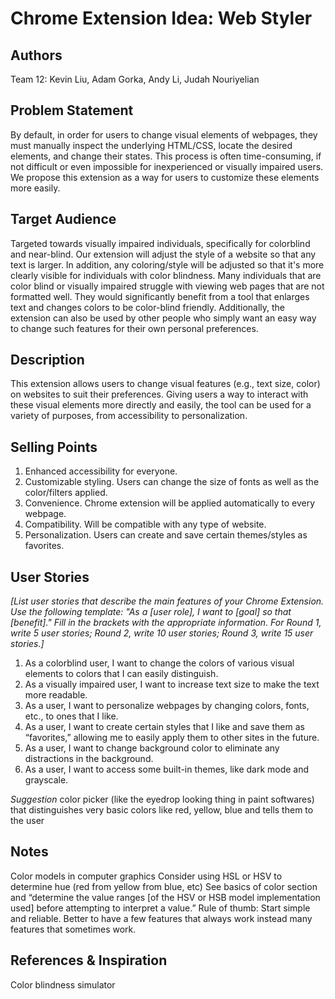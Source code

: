 # Chrome Extension Idea: Web Styler

## Authors

Team 12: Kevin Liu, Adam Gorka, Andy Li, Judah Nouriyelian

## Problem Statement

By default, in order for users to change visual elements of webpages, they must manually inspect the underlying HTML/CSS, locate the desired elements, and change their states. This process is often time-consuming, if not difficult or even impossible for inexperienced or visually impaired users. We propose this extension as a way for users to customize these elements more easily.

## Target Audience

Targeted towards visually impaired individuals, specifically for colorblind and near-blind. Our extension will adjust the style of a website so that any text is larger. In addition, any coloring/style will be adjusted so that it's more clearly visible for individuals with color blindness.
Many individuals that are color blind or visually impaired struggle with viewing web pages that are not formatted well. They would significantly benefit from a tool that enlarges text and changes colors to be color-blind friendly. 
Additionally, the extension can also be used by other people who simply want an easy way to change such features for their own personal preferences.

## Description

This extension allows users to change visual features (e.g., text size, color) on websites to suit their preferences. Giving users a way to interact with these visual elements more directly and easily, the tool can be used for a variety of purposes, from accessibility to personalization.

## Selling Points

1. Enhanced accessibility for everyone.
2. Customizable styling. Users can change the size of fonts as well as the color/filters applied.
3. Convenience. Chrome extension will be applied automatically to every webpage.
4. Compatibility. Will be compatible with any type of website.
5. Personalization. Users can create and save certain themes/styles as favorites.

## User Stories

_[List user stories that describe the main features of your Chrome Extension. Use the following template: "As a [user role], I want to [goal] so that [benefit]." Fill in the brackets with the appropriate information. For Round 1, write 5 user stories; Round 2, write 10 user stories; Round 3, write 15 user stories.]_
1. As a colorblind user, I want to change the colors of various visual elements to colors that I can easily distinguish.
2. As a visually impaired user, I want to increase text size to make the text more readable.
3. As a user, I want to personalize webpages by changing colors, fonts, etc., to ones that I like.
4. As a user, I want to create certain styles that I like and save them as “favorites,” allowing me to easily apply them to other sites in the future.
5. As a user, I want to change background color to eliminate any distractions in the background.
6. As a user, I want to access some built-in themes, like dark mode and grayscale.

*Suggestion* color picker (like the eyedrop looking thing in paint softwares) that distinguishes very basic colors like red, yellow, blue and tells them to the user

## Notes

Color models in computer graphics
Consider using HSL or HSV to determine hue (red from yellow from blue, etc)
See basics of color section and “determine the value ranges [of the HSV or HSB model implementation used] before attempting to interpret a value.”
Rule of thumb: Start simple and reliable. Better to have a few features that always work instead many features that sometimes work.

## References & Inspiration

Color blindness simulator
